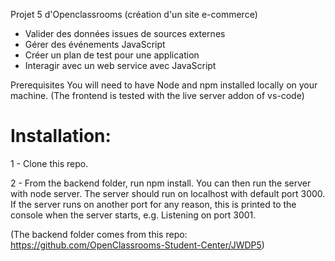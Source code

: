 Projet 5 d'Openclassrooms (création d'un site e-commerce)

* Valider des données issues de sources externes
* Gérer des événements JavaScript
* Créer un plan de test pour une application
* Interagir avec un web service avec JavaScript

Prerequisites
You will need to have Node and npm installed locally on your machine.
(The frontend is tested with the live server addon of vs-code)

# Installation:

1 - Clone this repo.

2 - From the backend folder, run npm install. You can then run the server with node server. The server should run on localhost with default port 3000. If the server runs on another port for any reason, this is printed to the console when the server starts, e.g. Listening on port 3001.

(The backend folder comes from this repo: https://github.com/OpenClassrooms-Student-Center/JWDP5)



